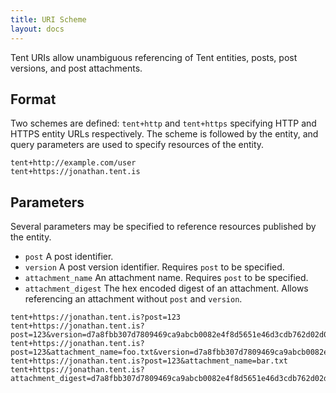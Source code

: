 ```yaml
---
title: URI Scheme
layout: docs
---
```


Tent URIs allow unambiguous referencing of Tent entities, posts, post versions,
and post attachments.

## Format

Two schemes are defined: `tent+http` and `tent+https` specifying HTTP and HTTPS
entity URLs respectively. The scheme is followed by the entity, and query
parameters are used to specify resources of the entity.

```text
tent+http://example.com/user
tent+https://jonathan.tent.is
```

## Parameters

Several parameters may be specified to reference resources published by the
entity.

- `post` A post identifier.
- `version` A post version identifier. Requires `post` to be specified.
- `attachment_name` An attachment name. Requires `post` to be specified.
- `attachment_digest` The hex encoded digest of an attachment. Allows referencing an attachment without `post` and `version`.

```text
tent+https://jonathan.tent.is?post=123
tent+https://jonathan.tent.is?post=123&version=d7a8fbb307d7809469ca9abcb0082e4f8d5651e46d3cdb762d02d0bf37c9e592
tent+https://jonathan.tent.is?post=123&attachment_name=foo.txt&version=d7a8fbb307d7809469ca9abcb0082e4f8d5651e46d3cdb762d02d0bf37c9e592
tent+https://jonathan.tent.is?post=123&attachment_name=bar.txt
tent+https://jonathan.tent.is?attachment_digest=d7a8fbb307d7809469ca9abcb0082e4f8d5651e46d3cdb762d02d0bf37c9e592
```
